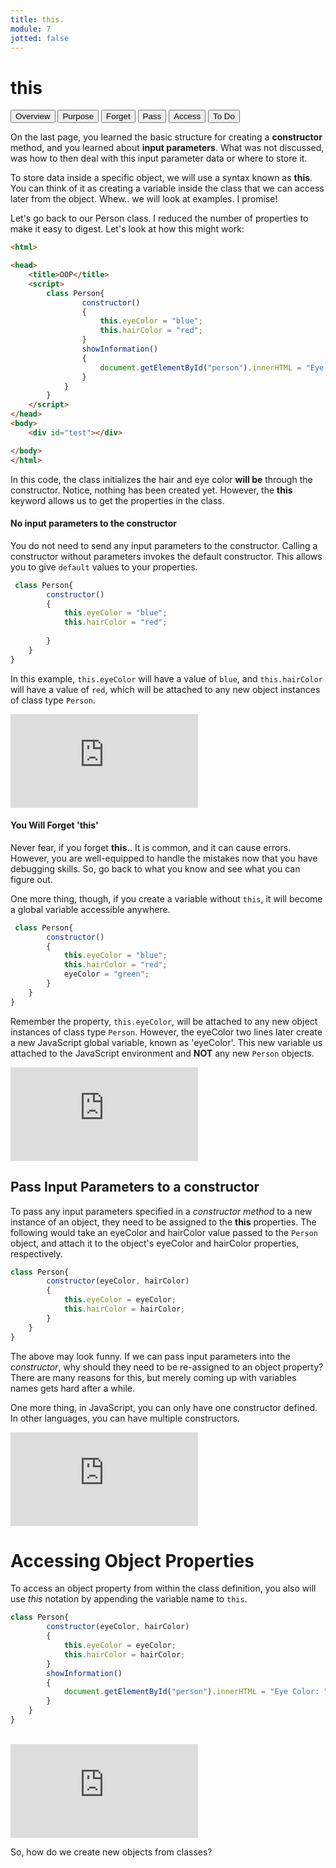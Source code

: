 ```yaml
---
title: this.
module: 7
jotted: false
---
```


# this

<div class="tab">
    <button class="tablinks active" onclick="openTab(event, 'Overview')">Overview</button>
    <button class="tablinks" onclick="openTab(event, 'empty')">Purpose</button>
    <button class="tablinks" onclick="openTab(event, 'forget')">Forget</button>
    <button class="tablinks" onclick="openTab(event, 'pass')">Pass</button>
    <button class="tablinks" onclick="openTab(event, 'access')">Access</button>
    <button class="tablinks" onclick="openTab(event, 'todo')">To Do</button>
</div>
<div id="Overview" class="tabcontent" style="display:block">
<div class="tabhtml" markdown="1">

On the last page, you learned the basic structure for creating a **constructor** method, and you learned about **input parameters**. What was not discussed, was how to then deal with this input parameter data or where to store it.

To store data inside a specific object, we will use a syntax known as **this**. You can think of it as creating a variable inside the class that we can access later from the object. Whew.. we will look at examples.  I promise!

Let's go back to our Person class. I reduced the number of properties to make it easy to digest.  Let's look at how this might work:

```html
<html>

<head>
    <title>OOP</title>
    <script>
        class Person{
                constructor()
                {
                    this.eyeColor = "blue";
                    this.hairColor = "red";
                }
                showInformation()
                {
                    document.getElementById("person").innerHTML = "Eye Color: " + this.eyeColor + "<br>Hair Color: " + this.hairColor;
                }   
            }
        }
    </script>
</head>
<body>
    <div id="test"></div>

</body>
</html>
```
In this code, the class initializes the hair and eye color **will be** through the constructor.  Notice, nothing has been created yet.  However, the **this** keyword allows us to get the properties in the class.

</div>
</div>

<div id="empty" class="tabcontent">
<div class="tabhtml" markdown="1">

#### No input parameters to the constructor

You do not need to send any input parameters to the constructor.  Calling a constructor without parameters invokes the default constructor. This allows you to give `default` values to your properties. 

```js
 class Person{
        constructor()
        {
            this.eyeColor = "blue";
            this.hairColor = "red";
            
        }
    }
}
```

In this example, `this.eyeColor` will have a value of `blue`, and `this.hairColor` will have a value of `red`, which will be attached to any new object instances of class type `Person`.

<div class="embed-responsive embed-responsive-16by9"><iframe class="embed-responsive-item" src="https://www.youtube.com/embed/t2BM1P9ozYM" frameborder="0" allowfullscreen></iframe></div>

</div>
</div>

<div id="forget" class="tabcontent">
<div class="tabhtml" markdown="1">

#### You Will Forget 'this'

Never fear, if you forget **this.**.  It is common, and it can cause errors.  However, you are well-equipped to handle the mistakes now that you have debugging skills.  So, go back to what you know and see what you can figure out.

One more thing, though, if you create a variable without `this`, it will become a global variable accessible anywhere.

```js
 class Person{
        constructor()
        {
            this.eyeColor = "blue";
            this.hairColor = "red";
            eyeColor = "green";
        }
    }
}
```

Remember the property, `this.eyeColor`, will be attached to any new object instances of class type `Person`. However, the eyeColor two lines later create a new JavaScript global variable, known as 'eyeColor'. This new variable us attached to the JavaScript environment and **NOT** any new `Person` objects.

<div class="embed-responsive embed-responsive-16by9"><iframe class="embed-responsive-item" src="https://www.youtube.com/embed/V20V47rF0GQ" frameborder="0" allowfullscreen></iframe></div>

</div>
</div>

<div id="pass" class="tabcontent">
<div class="tabhtml" markdown="1">

## Pass Input Parameters to a constructor

To pass any input parameters specified in a _constructor method_ to a new instance of an object, they need to be assigned to the **this** properties. The following would take an eyeColor and hairColor value passed to the `Person` object, and attach it to the object's eyeColor and hairColor properties, respectively.

```js
class Person{
        constructor(eyeColor, hairColor)
        {
            this.eyeColor = eyeColor;
            this.hairColor = hairColor;
        }
    }
}
```

The above may look funny. If we can pass input parameters into the _constructor_, why should they need to be re-assigned to an object property? There are many reasons for this, but merely coming up with variables names gets hard after a while.

One more thing, in JavaScript, you can only have one constructor defined. In other languages, you can have multiple constructors.

<div class="embed-responsive embed-responsive-16by9"><iframe class="embed-responsive-item" src="https://www.youtube.com/embed/IUYSNFicx74" frameborder="0" allowfullscreen></iframe></div>

</div>
</div>

<div id="access" class="tabcontent">
<div class="tabhtml" markdown="1">

# Accessing Object Properties

To access an object property from within the class definition, you also will use *this* notation by appending the variable name to `this`.

```js
class Person{
        constructor(eyeColor, hairColor)
        {
            this.eyeColor = eyeColor;
            this.hairColor = hairColor;
        }
        showInformation()
        {
            document.getElementById("person").innerHTML = "Eye Color: " + this.eyeColor + "<br>Hair Color: " + this.hairColor;
        }
    }
}
```
<br/>

<div class="embed-responsive embed-responsive-16by9"><iframe class="embed-responsive-item" src="https://www.youtube.com/embed/K8kqo7CNJD8" frameborder="0" allowfullscreen></iframe></div>

So, how do we create new objects from classes?

</div>
</div>

<div id="todo" class="tabcontent">
<div class="tabhtml" markdown="1">

</div>
</div>

